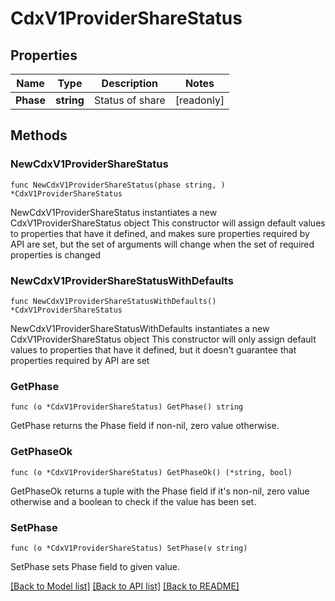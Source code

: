 # CdxV1ProviderShareStatus

## Properties

Name | Type | Description | Notes
------------ | ------------- | ------------- | -------------
**Phase** | **string** | Status of share | [readonly] 

## Methods

### NewCdxV1ProviderShareStatus

`func NewCdxV1ProviderShareStatus(phase string, ) *CdxV1ProviderShareStatus`

NewCdxV1ProviderShareStatus instantiates a new CdxV1ProviderShareStatus object
This constructor will assign default values to properties that have it defined,
and makes sure properties required by API are set, but the set of arguments
will change when the set of required properties is changed

### NewCdxV1ProviderShareStatusWithDefaults

`func NewCdxV1ProviderShareStatusWithDefaults() *CdxV1ProviderShareStatus`

NewCdxV1ProviderShareStatusWithDefaults instantiates a new CdxV1ProviderShareStatus object
This constructor will only assign default values to properties that have it defined,
but it doesn't guarantee that properties required by API are set

### GetPhase

`func (o *CdxV1ProviderShareStatus) GetPhase() string`

GetPhase returns the Phase field if non-nil, zero value otherwise.

### GetPhaseOk

`func (o *CdxV1ProviderShareStatus) GetPhaseOk() (*string, bool)`

GetPhaseOk returns a tuple with the Phase field if it's non-nil, zero value otherwise
and a boolean to check if the value has been set.

### SetPhase

`func (o *CdxV1ProviderShareStatus) SetPhase(v string)`

SetPhase sets Phase field to given value.



[[Back to Model list]](../README.md#documentation-for-models) [[Back to API list]](../README.md#documentation-for-api-endpoints) [[Back to README]](../README.md)



